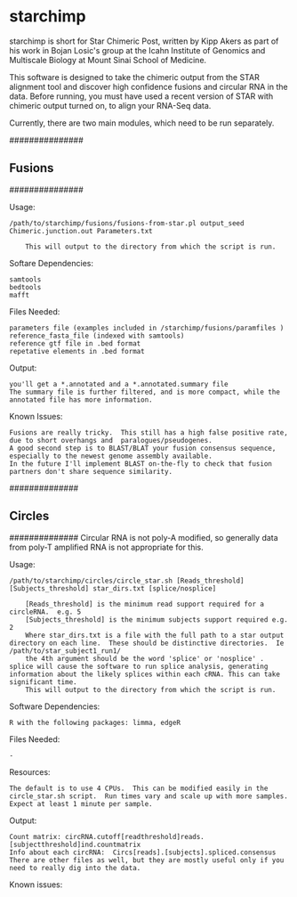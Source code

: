 starchimp
==========
starchimp is short for Star Chimeric Post, written by Kipp Akers as part of his work in Bojan Losic's group at the Icahn Institute of Genomics and Multiscale Biology at Mount Sinai School of Medicine.   

This software is designed to take the chimeric output from the STAR alignment tool and discover high confidence fusions and circular RNA in the data. 
Before running, you must have used a recent version of STAR with chimeric output turned on, to align your RNA-Seq data.

Currently, there are two main modules, which need to be run separately. 

###############
##  Fusions  ##
###############

Usage:

	/path/to/starchimp/fusions/fusions-from-star.pl output_seed Chimeric.junction.out Parameters.txt
	
		This will output to the directory from which the script is run. 

Softare Dependencies:

	samtools
	bedtools
	mafft

Files Needed:
	
	parameters file (examples included in /starchimp/fusions/paramfiles )
	reference_fasta_file (indexed with samtools)
	reference gtf file in .bed format
	repetative elements in .bed format

Output:

	you'll get a *.annotated and a *.annotated.summary file
	The summary file is further filtered, and is more compact, while the annotated file has more information.  

Known Issues:

	Fusions are really tricky.  This still has a high false positive rate, due to short overhangs and  paralogues/pseudogenes. 
	A good second step is to BLAST/BLAT your fusion consensus sequence, especially to the newest genome assembly available. 
	In the future I'll implement BLAST on-the-fly to check that fusion partners don't share sequence similarity. 


##############
## Circles ##
##############
Circular RNA is not poly-A modified, so generally data from poly-T amplified RNA is not appropriate for this.    

Usage:

	/path/to/starchimp/circles/circle_star.sh [Reads_threshold] [Subjects_threshold] star_dirs.txt [splice/nosplice]

		[Reads_threshold] is the minimum read support required for a circleRNA.  e.g. 5
		[Subjects_threshold] is the minimum subjects support required e.g. 2
		Where star_dirs.txt is a file with the full path to a star output directory on each line.  These should be distinctive directories.  Ie /path/to/star_subject1_run1/  
		the 4th argument should be the word 'splice' or 'nosplice' .  splice will cause the software to run splice analysis, generating information about the likely splices within each cRNA. This can take significant time. 
		This will output to the directory from which the script is run. 

Software Dependencies:
	
	R with the following packages: limma, edgeR

Files Needed:

	-

Resources:

	The default is to use 4 CPUs.  This can be modified easily in the circle_star.sh script.  Run times vary and scale up with more samples.  Expect at least 1 minute per sample. 

Output:

	Count matrix: circRNA.cutoff[readthreshold]reads.[subjectthreshold]ind.countmatrix
	Info about each circRNA:  Circs[reads].[subjects].spliced.consensus
	There are other files as well, but they are mostly useful only if you need to really dig into the data. 

Known issues:

	
